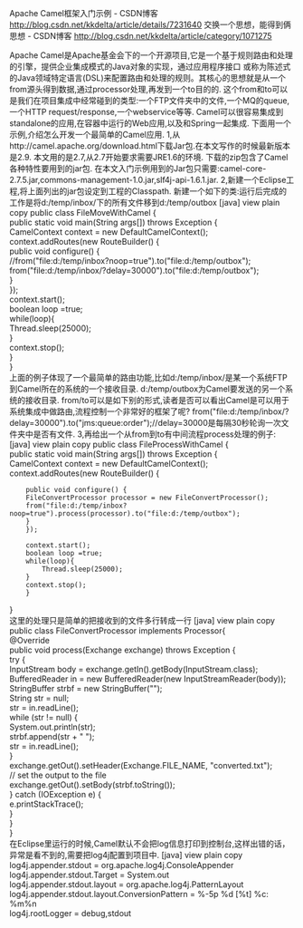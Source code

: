 Apache Camel框架入门示例 - CSDN博客 http://blog.csdn.net/kkdelta/article/details/7231640
交换一个思想，能得到俩思想 - CSDN博客 http://blog.csdn.net/kkdelta/article/category/1071275

Apache Camel是Apache基金会下的一个开源项目,它是一个基于规则路由和处理的引擎，提供企业集成模式的Java对象的实现，通过应用程序接口 或称为陈述式的Java领域特定语言(DSL)来配置路由和处理的规则。其核心的思想就是从一个from源头得到数据,通过processor处理,再发到一个to目的的.
这个from和to可以是我们在项目集成中经常碰到的类型:一个FTP文件夹中的文件,一个MQ的queue,一个HTTP request/response,一个webservice等等.
Camel可以很容易集成到standalone的应用,在容器中运行的Web应用,以及和Spring一起集成.
下面用一个示例,介绍怎么开发一个最简单的Camel应用.
1,从http://camel.apache.org/download.html下载Jar包.在本文写作的时候最新版本是2.9. 本文用的是2.7,从2.7开始要求需要JRE1.6的环境.
下载的zip包含了Camel各种特性要用到的jar包.
在本文入门示例用到的Jar包只需要:camel-core-2.7.5.jar,commons-management-1.0.jar,slf4j-api-1.6.1.jar.
2,新建一个Eclipse工程,将上面列出的jar包设定到工程的Classpath.
新建一个如下的类:运行后完成的工作是将d:/temp/inbox/下的所有文件移到d:/temp/outbox
[java] view plain copy
public class FileMoveWithCamel {  
    public static void main(String args[]) throws Exception {  
        CamelContext context = new DefaultCamelContext();  
        context.addRoutes(new RouteBuilder() {  
        public void configure() {  
        //from("file:d:/temp/inbox?noop=true").to("file:d:/temp/outbox");   
        from("file:d:/temp/inbox/?delay=30000").to("file:d:/temp/outbox");  
        }  
        });  
        context.start();  
        boolean loop =true;  
        while(loop){  
            Thread.sleep(25000);  
        }          
        context.stop();  
        }  
}  
上面的例子体现了一个最简单的路由功能,比如d:/temp/inbox/是某一个系统FTP到Camel所在的系统的一个接收目录.
d:/temp/outbox为Camel要发送的另一个系统的接收目录.
from/to可以是如下别的形式,读者是否可以看出Camel是可以用于系统集成中做路由,流程控制一个非常好的框架了呢?
from("file:d:/temp/inbox/?delay=30000").to("jms:queue:order");//delay=30000是每隔30秒轮询一次文件夹中是否有文件.
3,再给出一个从from到to有中间流程process处理的例子:
[java] view plain copy
public class FileProcessWithCamel {  
    public static void main(String args[]) throws Exception {  
        CamelContext context = new DefaultCamelContext();      
        context.addRoutes(new RouteBuilder() {  
              
        public void configure() {  
        FileConvertProcessor processor = new FileConvertProcessor();  
        from("file:d:/temp/inbox?noop=true").process(processor).to("file:d:/temp/outbox");  
        }  
        });  
          
        context.start();  
        boolean loop =true;  
        while(loop){  
            Thread.sleep(25000);  
        }  
        context.stop();  
        }  
}  
这里的处理只是简单的把接收到的文件多行转成一行
[java] view plain copy
public class FileConvertProcessor implements Processor{  
    @Override  
    public void process(Exchange exchange) throws Exception {      
        try {  
            InputStream body = exchange.getIn().getBody(InputStream.class);  
            BufferedReader in = new BufferedReader(new InputStreamReader(body));  
            StringBuffer strbf = new StringBuffer("");  
            String str = null;  
            str = in.readLine();  
            while (str != null) {                  
                System.out.println(str);  
                strbf.append(str + " ");  
                str = in.readLine();                  
            }  
            exchange.getOut().setHeader(Exchange.FILE_NAME, "converted.txt");  
            // set the output to the file  
            exchange.getOut().setBody(strbf.toString());  
        } catch (IOException e) {  
            e.printStackTrace();  
        }  
    }  
}  
在Eclipse里运行的时候,Camel默认不会把log信息打印到控制台,这样出错的话，异常是看不到的,需要把log4j配置到项目中.
[java] view plain copy
log4j.appender.stdout = org.apache.log4j.ConsoleAppender  
log4j.appender.stdout.Target = System.out  
log4j.appender.stdout.layout = org.apache.log4j.PatternLayout  
log4j.appender.stdout.layout.ConversionPattern = %-5p %d [%t] %c: %m%n  
log4j.rootLogger = debug,stdout  